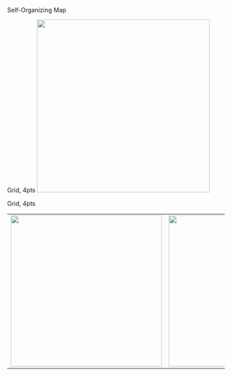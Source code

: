 Self-Organizing Map


Grid, 4pts
<img src="https://raw.github.com/kennycason/selforganizingmap/master/save/images/som_4d_grid.png" width="400px"/>

Grid, 4pts
<table>
<tr>
<td>
<img src="https://raw.github.com/kennycason/selforganizingmap/master/save/images/som_rgb_3d_colors_8.png" width="350px"/>
</td>
<td>
<img src="https://raw.github.com/kennycason/selforganizingmap/master/save/images/som_rgb_6d_colors_8.png" width="350px"/>
</td>
</tr>
